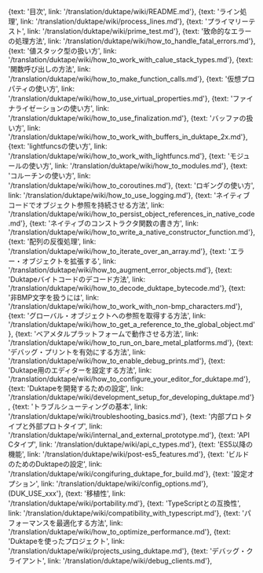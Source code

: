 

{text: '目次', link: '/translation/duktape/wiki/README.md'},
{text: 'ライン処理', link: '/translation/duktape/wiki/process_lines.md'},
{text: 'プライマリーテスト', link: '/translation/duktape/wiki/prime_test.md'},
{text: '致命的なエラーの処理方法', link: '/translation/duktape/wiki/how_to_handle_fatal_errors.md'},
{text: '値スタック型の扱い方', link: '/translation/duktape/wiki/how_to_work_with_calue_stack_types.md'},
{text: '関数呼び出しの方法', link: '/translation/duktape/wiki/how_to_make_function_calls.md'},
{text: '仮想プロパティの使い方', link: '/translation/duktape/wiki/how_to_use_virtual_properties.md'},
{text: 'ファイナライゼーションの使い方', link: '/translation/duktape/wiki/how_to_use_finalization.md'},
{text: 'バッファの扱い方', link: '/translation/duktape/wiki/how_to_work_with_buffers_in_duktape_2x.md'},
{text: 'lightfuncsの使い方', link: '/translation/duktape/wiki/how_to_work_with_lightfuncs.md'},
{text: 'モジュールの使い方', link: '/translation/duktape/wiki/how_to_modules.md'},
{text: 'コルーチンの使い方', link: '/translation/duktape/wiki/how_to_coroutines.md'},
{text: 'ロギングの使い方', link: '/translation/duktape/wiki/how_to_use_logging.md'},
{text: 'ネイティブコードでオブジェクト参照を持続させる方法', link: '/translation/duktape/wiki/how_to_persist_object_references_in_native_code.md'},
{text: 'ネイティブのコンストラクタ関数の書き方', link: '/translation/duktape/wiki/how_to_write_a_native_constructor_function.md'},
{text: '配列の反復処理', link: '/translation/duktape/wiki/how_to_iterate_over_an_array.md'},
{text: 'エラー・オブジェクトを拡張する', link: '/translation/duktape/wiki/how_to_augment_error_objects.md'},
{text: 'Duktapeバイトコードのデコード方法', link: '/translation/duktape/wiki/how_to_decode_duktape_bytecode.md'},
{text: '非BMP文字を扱うには', link: '/translation/duktape/wiki/how_to_work_with_non-bmp_characters.md'},
{text: 'グローバル・オブジェクトへの参照を取得する方法', link: '/translation/duktape/wiki/how_to_get_a_reference_to_the_global_object.md'},
{text: 'ベアメタルプラットフォームで動作させる方法', link: '/translation/duktape/wiki/how_to_run_on_bare_metal_platforms.md'},
{text: 'デバッグ・プリントを有効にする方法', link: '/translation/duktape/wiki/how_to_enable_debug_prints.md'},
{text: 'Duktape用のエディターを設定する方法', link: '/translation/duktape/wiki/how_to_configure_your_editor_for_duktape.md'},
{text: 'Duktapeを開発するための設定', link: '/translation/duktape/wiki/development_setup_for_developing_duktape.md'},
{text: 'トラブルシューティングの基本', link: '/translation/duktape/wiki/troubleshooting_basics.md'},
{text: '内部プロトタイプと外部プロトタイプ', link: '/translation/duktape/wiki/internal_and_external_prototype.md'},
{text: 'API Cタイプ', link: '/translation/duktape/wiki/api_c_types.md'},
{text: 'ES5以降の機能', link: '/translation/duktape/wiki/post-es5_features.md'},
{text: 'ビルドのためのDuktapeの設定', link: '/translation/duktape/wiki/congifuring_duktape_for_build.md'},
{text: '設定オプション', link: '/translation/duktape/wiki/config_options.md'}, (DUK_USE_xxx'},
{text: '移植性', link: '/translation/duktape/wiki/portability.md'},
{text: 'TypeScriptとの互換性', link: '/translation/duktape/wiki/compatibility_with_typescript.md'},
{text: 'パフォーマンスを最適化する方法', link: '/translation/duktape/wiki/how_to_optimize_performance.md'},
{text: 'Duktapeを使ったプロジェクト', link: '/translation/duktape/wiki/projects_using_duktape.md'},
{text: 'デバッグ・クライアント', link: '/translation/duktape/wiki/debug_clients.md'},
